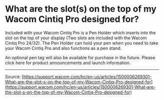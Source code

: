 # What are the slot(s) on the top of my Wacom Cintiq Pro designed for?

Included with your Wacom Cintiq Pro is a Pen Holder which inserts into the slot on the top of your display (Two slots are included with the Wacom Cintiq Pro 24/32). The Pen Holder can hold your pen when you need to take your Wacom Cintiq Pro and also functions as a pen stand. 
 
 An optional pen tag will also be available for purchase in the future. Please click here for product announcements and launch information.

---
Source: [https://support.wacom.com/hc/en-us/articles/1500006269301-What-are-the-slot-s-on-the-top-of-my-Wacom-Cintiq-Pro-designed-for](https://support.wacom.com/hc/en-us/articles/1500006269301-What-are-the-slot-s-on-the-top-of-my-Wacom-Cintiq-Pro-designed-for)
